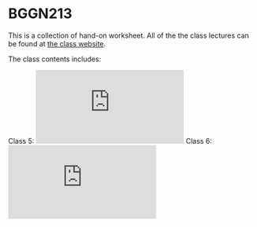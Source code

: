# BGGN213 

This is a collection of hand-on worksheet. All of the the class lectures can be found at [the class website](https://bioboot.github.io/bggn213_S19/lectures/).

The class contents includes:

Class 5: ![R-Graphics](https://github.com/amudla/BGGN213/blob/master/class05/class05.html) 
Class 6: ![R-Functions](https://github.com/amudla/BGGN213/blob/master/class06/class06.md)

